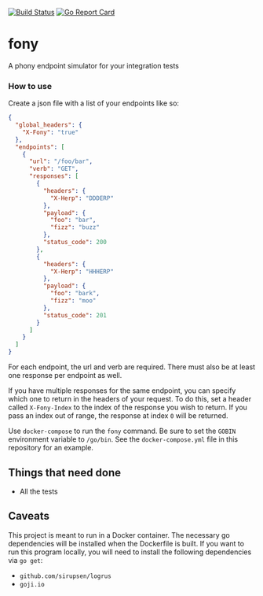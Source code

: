 [![Build Status](https://travis-ci.org/schigh/fony.svg?branch=master)](https://travis-ci.org/schigh/fony)
[![Go Report Card](https://goreportcard.com/badge/github.com/schigh/fony)](https://goreportcard.com/report/github.com/schigh/fony)

# fony
A phony endpoint simulator for your integration tests

### How to use
Create a json file with a list of your endpoints like so:

```json
{
  "global_headers": {
    "X-Fony": "true"
  },
  "endpoints": [
    {
      "url": "/foo/bar",
      "verb": "GET",
      "responses": [
        {
          "headers": {
            "X-Herp": "DDDERP"
          },
          "payload": {
            "foo": "bar",
            "fizz": "buzz"
          },
          "status_code": 200
        },
        {
          "headers": {
            "X-Herp": "HHHERP"
          },
          "payload": {
            "foo": "bark",
            "fizz": "moo"
          },
          "status_code": 201
        }
      ]
    }
  ]
}
```

For each endpoint, the url and verb are required.  There must also be at least one response per endpoint as well.

If you have multiple responses for the same endpoint, you can specify which one to return in the headers of your request.  To do this, set a header called `X-Fony-Index` to the index of the response you wish to return. If you pass an index out of range, the response at index `0` will be returned.

Use `docker-compose` to run the `fony` command.  Be sure to set the `GOBIN` environment variable to `/go/bin`.
See the `docker-compose.yml` file in this repository for an example.

## Things that need done
- All the tests

## Caveats
This project is meant to run in a Docker container.  The necessary go dependencies will be installed when the Dockerfile is built.  If you want to run this program locally, you will need to install the following dependencies via `go get`:
- `github.com/sirupsen/logrus`
- `goji.io`
